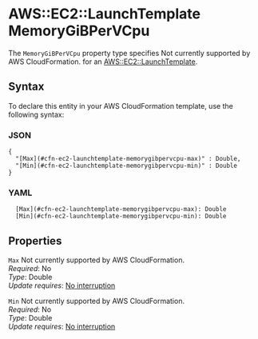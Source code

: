 # AWS::EC2::LaunchTemplate MemoryGiBPerVCpu<a name="aws-properties-ec2-launchtemplate-memorygibpervcpu"></a>

<a name="aws-properties-ec2-launchtemplate-memorygibpervcpu-description"></a>The `MemoryGiBPerVCpu` property type specifies Not currently supported by AWS CloudFormation\. for an [AWS::EC2::LaunchTemplate](aws-resource-ec2-launchtemplate.md)\.

## Syntax<a name="aws-properties-ec2-launchtemplate-memorygibpervcpu-syntax"></a>

To declare this entity in your AWS CloudFormation template, use the following syntax:

### JSON<a name="aws-properties-ec2-launchtemplate-memorygibpervcpu-syntax.json"></a>

```
{
  "[Max](#cfn-ec2-launchtemplate-memorygibpervcpu-max)" : Double,
  "[Min](#cfn-ec2-launchtemplate-memorygibpervcpu-min)" : Double
}
```

### YAML<a name="aws-properties-ec2-launchtemplate-memorygibpervcpu-syntax.yaml"></a>

```
  [Max](#cfn-ec2-launchtemplate-memorygibpervcpu-max): Double
  [Min](#cfn-ec2-launchtemplate-memorygibpervcpu-min): Double
```

## Properties<a name="aws-properties-ec2-launchtemplate-memorygibpervcpu-properties"></a>

`Max`  <a name="cfn-ec2-launchtemplate-memorygibpervcpu-max"></a>
Not currently supported by AWS CloudFormation\.  
*Required*: No  
*Type*: Double  
*Update requires*: [No interruption](https://docs.aws.amazon.com/AWSCloudFormation/latest/UserGuide/using-cfn-updating-stacks-update-behaviors.html#update-no-interrupt)

`Min`  <a name="cfn-ec2-launchtemplate-memorygibpervcpu-min"></a>
Not currently supported by AWS CloudFormation\.  
*Required*: No  
*Type*: Double  
*Update requires*: [No interruption](https://docs.aws.amazon.com/AWSCloudFormation/latest/UserGuide/using-cfn-updating-stacks-update-behaviors.html#update-no-interrupt)